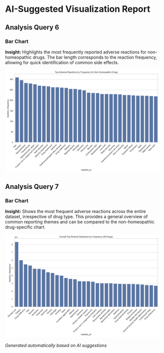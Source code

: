 # AI-Suggested Visualization Report

## Analysis Query 6

### Bar Chart

**Insight:** Highlights the most frequently reported adverse reactions for non-homeopathic drugs. The bar length corresponds to the reaction frequency, allowing for quick identification of common side effects.

![bar](ai_viz_20250306_205721_Analysis_Query_6_2_bar.png)

## Analysis Query 7

### Bar Chart

**Insight:** Shows the most frequent adverse reactions across the entire dataset, irrespective of drug type. This provides a general overview of common reporting themes and can be compared to the non-homeopathic drug-specific chart.

![bar](ai_viz_20250306_205721_Analysis_Query_7_3_bar.png)



*Generated automatically based on AI suggestions*
